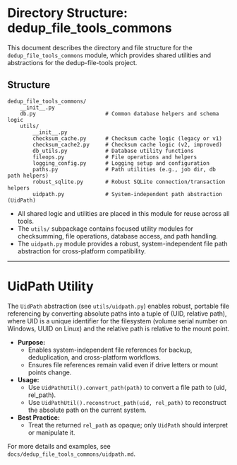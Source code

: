 # Directory Structure: dedup_file_tools_commons

This document describes the directory and file structure for the `dedup_file_tools_commons` module, which provides shared utilities and abstractions for the dedup-file-tools project.

## Structure

```
dedup_file_tools_commons/
    __init__.py
    db.py                      # Common database helpers and schema logic
    utils/
        __init__.py
        checksum_cache.py      # Checksum cache logic (legacy or v1)
        checksum_cache2.py     # Checksum cache logic (v2, improved)
        db_utils.py            # Database utility functions
        fileops.py             # File operations and helpers
        logging_config.py      # Logging setup and configuration
        paths.py               # Path utilities (e.g., job dir, db path helpers)
        robust_sqlite.py       # Robust SQLite connection/transaction helpers
        uidpath.py             # System-independent path abstraction (UidPath)
```

- All shared logic and utilities are placed in this module for reuse across all tools.
- The `utils/` subpackage contains focused utility modules for checksumming, file operations, database access, and path handling.
- The `uidpath.py` module provides a robust, system-independent file path abstraction for cross-platform compatibility.

---

# UidPath Utility

The `UidPath` abstraction (see `utils/uidpath.py`) enables robust, portable file referencing by converting absolute paths into a tuple of (UID, relative path), where UID is a unique identifier for the filesystem (volume serial number on Windows, UUID on Linux) and the relative path is relative to the mount point.

- **Purpose:**
  - Enables system-independent file references for backup, deduplication, and cross-platform workflows.
  - Ensures file references remain valid even if drive letters or mount points change.
- **Usage:**
  - Use `UidPathUtil().convert_path(path)` to convert a file path to (uid, rel_path).
  - Use `UidPathUtil().reconstruct_path(uid, rel_path)` to reconstruct the absolute path on the current system.
- **Best Practice:**
  - Treat the returned `rel_path` as opaque; only `UidPath` should interpret or manipulate it.

For more details and examples, see `docs/dedup_file_tools_commons/uidpath.md`.
